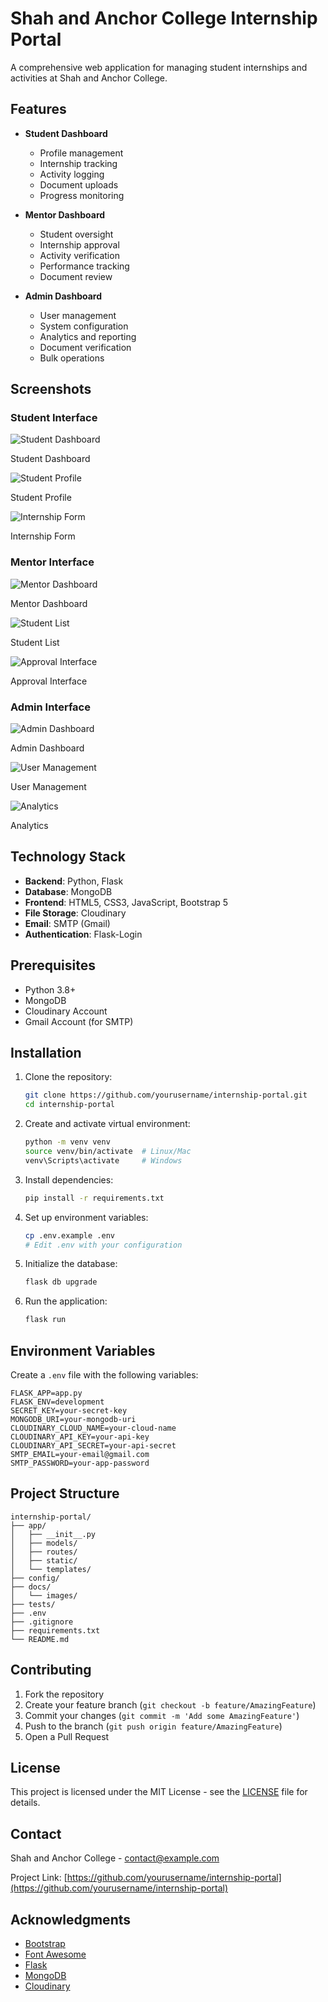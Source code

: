 # Shah and Anchor College Internship Portal

A comprehensive web application for managing student internships and activities at Shah and Anchor College.

## Features

- **Student Dashboard**
  - Profile management
  - Internship tracking
  - Activity logging
  - Document uploads
  - Progress monitoring

- **Mentor Dashboard**
  - Student oversight
  - Internship approval
  - Activity verification
  - Performance tracking
  - Document review

- **Admin Dashboard**
  - User management
  - System configuration
  - Analytics and reporting
  - Document verification
  - Bulk operations

## Screenshots

### Student Interface
<div class="grid-container">
  <div class="grid-item">
    <img src="docs/images/student-dashboard.png" alt="Student Dashboard">
    <p>Student Dashboard</p>
  </div>
  <div class="grid-item">
    <img src="docs/images/student-profile.png" alt="Student Profile">
    <p>Student Profile</p>
  </div>
  <div class="grid-item">
    <img src="docs/images/internship-form.png" alt="Internship Form">
    <p>Internship Form</p>
  </div>
</div>

### Mentor Interface
<div class="grid-container">
  <div class="grid-item">
    <img src="docs/images/mentor-dashboard.png" alt="Mentor Dashboard">
    <p>Mentor Dashboard</p>
  </div>
  <div class="grid-item">
    <img src="docs/images/student-list.png" alt="Student List">
    <p>Student List</p>
  </div>
  <div class="grid-item">
    <img src="docs/images/approval-interface.png" alt="Approval Interface">
    <p>Approval Interface</p>
  </div>
</div>

### Admin Interface
<div class="grid-container">
  <div class="grid-item">
    <img src="docs/images/admin-dashboard.png" alt="Admin Dashboard">
    <p>Admin Dashboard</p>
  </div>
  <div class="grid-item">
    <img src="docs/images/user-management.png" alt="User Management">
    <p>User Management</p>
  </div>
  <div class="grid-item">
    <img src="docs/images/analytics.png" alt="Analytics">
    <p>Analytics</p>
  </div>
</div>

## Technology Stack

- **Backend**: Python, Flask
- **Database**: MongoDB
- **Frontend**: HTML5, CSS3, JavaScript, Bootstrap 5
- **File Storage**: Cloudinary
- **Email**: SMTP (Gmail)
- **Authentication**: Flask-Login

## Prerequisites

- Python 3.8+
- MongoDB
- Cloudinary Account
- Gmail Account (for SMTP)

## Installation

1. Clone the repository:
   ```bash
   git clone https://github.com/yourusername/internship-portal.git
   cd internship-portal
   ```

2. Create and activate virtual environment:
   ```bash
   python -m venv venv
   source venv/bin/activate  # Linux/Mac
   venv\Scripts\activate     # Windows
   ```

3. Install dependencies:
   ```bash
   pip install -r requirements.txt
   ```

4. Set up environment variables:
   ```bash
   cp .env.example .env
   # Edit .env with your configuration
   ```

5. Initialize the database:
   ```bash
   flask db upgrade
   ```

6. Run the application:
   ```bash
   flask run
   ```

## Environment Variables

Create a `.env` file with the following variables:

```env
FLASK_APP=app.py
FLASK_ENV=development
SECRET_KEY=your-secret-key
MONGODB_URI=your-mongodb-uri
CLOUDINARY_CLOUD_NAME=your-cloud-name
CLOUDINARY_API_KEY=your-api-key
CLOUDINARY_API_SECRET=your-api-secret
SMTP_EMAIL=your-email@gmail.com
SMTP_PASSWORD=your-app-password
```

## Project Structure

```
internship-portal/
├── app/
│   ├── __init__.py
│   ├── models/
│   ├── routes/
│   ├── static/
│   └── templates/
├── config/
├── docs/
│   └── images/
├── tests/
├── .env
├── .gitignore
├── requirements.txt
└── README.md
```

## Contributing

1. Fork the repository
2. Create your feature branch (`git checkout -b feature/AmazingFeature`)
3. Commit your changes (`git commit -m 'Add some AmazingFeature'`)
4. Push to the branch (`git push origin feature/AmazingFeature`)
5. Open a Pull Request

## License

This project is licensed under the MIT License - see the [LICENSE](LICENSE) file for details.

## Contact

Shah and Anchor College - [contact@example.com](mailto:contact@example.com)

Project Link: [https://github.com/yourusername/internship-portal](https://github.com/yourusername/internship-portal)

## Acknowledgments

- [Bootstrap](https://getbootstrap.com/)
- [Font Awesome](https://fontawesome.com/)
- [Flask](https://flask.palletsprojects.com/)
- [MongoDB](https://www.mongodb.com/)
- [Cloudinary](https://cloudinary.com/)